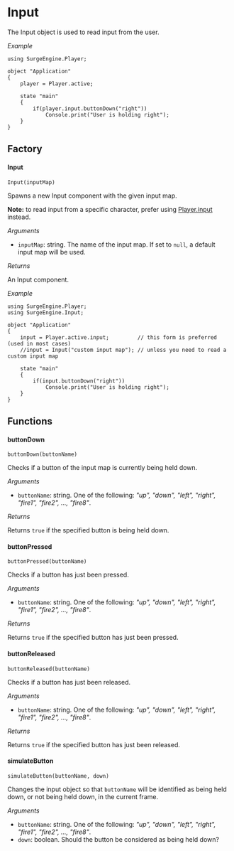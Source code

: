 Input
=====

The Input object is used to read input from the user.

*Example*
```
using SurgeEngine.Player;

object "Application"
{
    player = Player.active;

    state "main"
    {
        if(player.input.buttonDown("right"))
            Console.print("User is holding right");
    }
}
```

Factory
-------

#### Input

`Input(inputMap)`

Spawns a new Input component with the given input map.

**Note:** to read input from a specific character, prefer using [Player.input](/engine/player#input) instead.

*Arguments*

* `inputMap`: string. The name of the input map. If set to `null`, a default input map will be used.

*Returns*

An Input component.

*Example*
```
using SurgeEngine.Player;
using SurgeEngine.Input;

object "Application"
{
    input = Player.active.input;         // this form is preferred (used in most cases)
    //input = Input("custom input map"); // unless you need to read a custom input map

    state "main"
    {
        if(input.buttonDown("right"))
            Console.print("User is holding right");
    }
}
```

Functions
---------

#### buttonDown

`buttonDown(buttonName)`

Checks if a button of the input map is currently being held down.

*Arguments*

* `buttonName`: string. One of the following: *"up", "down", "left", "right", "fire1", "fire2", ..., "fire8"*.

*Returns*

Returns `true` if the specified button is being held down.

#### buttonPressed

`buttonPressed(buttonName)`

Checks if a button has just been pressed.

*Arguments*

* `buttonName`: string. One of the following: *"up", "down", "left", "right", "fire1", "fire2", ..., "fire8"*.

*Returns*

Returns `true` if the specified button has just been pressed.

#### buttonReleased

`buttonReleased(buttonName)`

Checks if a button has just been released.

*Arguments*

* `buttonName`: string. One of the following: *"up", "down", "left", "right", "fire1", "fire2", ..., "fire8"*.

*Returns*

Returns `true` if the specified button has just been released.

#### simulateButton

`simulateButton(buttonName, down)`

Changes the input object so that `buttonName` will be identified as being held down, or not being held down, in the current frame.

*Arguments*

* `buttonName`: string. One of the following: *"up", "down", "left", "right", "fire1", "fire2", ..., "fire8"*.
* `down`: boolean. Should the button be considered as being held down?
